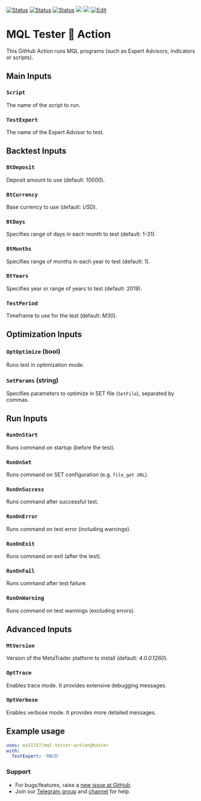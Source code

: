 <!-- markdownlint-configure-file { "MD013": { "line_length": 120 } } -->
<!-- [![Release][github-release-image]][github-release-link] -->
<!-- [![Docker image][docker-build-image]][docker-build-link] -->
[![Status][gha-image-action-master]][gha-link-action-master]
[![Status][gha-image-docker-master]][gha-link-docker-master]
[![Status][gha-image-lint-master]][gha-link-lint-master]
[![][tg-channel-image]][tg-channel-link]
[![][tg-chat-image]][tg-chat-link]
[![Edit][gitpod-image]][gitpod-link]

# MQL Tester 🐳 Action

This GitHub Action runs MQL programs (such as Expert Advisors, indicators or scripts).

## Main Inputs

### `Script`

The name of the script to run.

### `TestExpert`

The name of the Expert Advisor to test.

## Backtest Inputs

### `BtDeposit`

Deposit amount to use (default: _10000_).

### `BtCurrency`

Base currency to use (default: _USD_).

### `BtDays`

Specifies range of days in each month to test (default: 1-31).

### `BtMonths`

Specifies range of months in each year to test (default: 1).

### `BtYears`

Specifies year or range of years to test (default: 2019).

### `TestPeriod`

Timeframe to use for the test (default: _M30_).

## Optimization Inputs

### `OptOptimize` (bool)

Runs test in optimization mode.

### `SetParams` (string)

Specifies parameters to optimize in SET file (`SetFile`), separated by commas.

## Run Inputs

### `RunOnStart`

Runs command on startup (before the test).

### `RunOnSet`

Runs command on SET configuration (e.g. `file_get URL`).

### `RunOnSuccess`

Runs command after successful test.

### `RunOnError`

Runs command on test error (including warnings).

### `RunOnExit`

Runs command on exit (after the test).

### `RunOnFail`

Runs command after test failure.

### `RunOnWarning`

Runs command on test warnings (excluding errors).

## Advanced Inputs

### `MtVersion`

Version of the MetaTrader platform to install (default: _4.0.0.1260_).

### `OptTrace`

Enables trace mode. It provides extensive debugging messages.

### `OptVerbose`

Enables verbose mode. It provides more detailed messages.

<!--
## Outputs

### `foo`

Foo bar.
-->

## Example usage

```yaml
uses: ea31337/mql-tester-action@master
with:
  TestExpert: 'MACD'
```

### Support

- For bugs/features, raise a [new issue at GitHub](https://github.com/EA31337/MQL-Tester-Action/issues).
- Join our [Telegram group](https://t.me/EA31337) and [channel](https://t.me/EA31337_Announcements) for help.

<!-- Named links -->

[github-release-image]: https://img.shields.io/github/release/EA31337/MQL-Tester-Action.svg?logo=github
[github-release-link]: https://github.com/EA31337/MQL-Tester-Action/releases
[docker-build-image]: https://images.microbadger.com/badges/image/ea31337/mql-tester-action-action.svg
[docker-build-link]: https://microbadger.com/images/ea31337/mql-tester-action-action
<!-- Telegram links -->
[tg-channel-image]: https://img.shields.io/badge/Telegram-news-0088CC.svg?logo=telegram
[tg-channel-link]: https://t.me/EA31337_News
[tg-chat-image]: https://img.shields.io/badge/Telegram-chat-0088CC.svg?logo=telegram
[tg-chat-link]: https://t.me/EA31337
<!-- GitHub Actions build links -->
[gha-link-action-master]: https://github.com/EA31337/MQL-Tester-Action/actions?query=workflow%3AAction@master+branch%3Amaster
[gha-image-action-master]: https://github.com/EA31337/MQL-Tester-Action/workflows/Action@master/badge.svg
[gha-link-docker-master]: https://github.com/EA31337/MQL-Tester-Action/actions?query=workflow%3ADocker+branch%3Amaster
[gha-image-docker-master]: https://github.com/EA31337/MQL-Tester-Action/workflows/Docker/badge.svg
[gha-link-lint-master]: https://github.com/EA31337/MQL-Tester-Action/actions?query=workflow%3ALint+branch%3Amaster
[gha-image-lint-master]: https://github.com/EA31337/MQL-Tester-Action/workflows/Lint/badge.svg
<!-- Gitpod links -->
[gitpod-image]: https://img.shields.io/badge/Gitpod-ready--to--code-blue?logo=gitpod
[gitpod-link]: https://gitpod.io/#https://github.com/EA31337/MQL-Tester-Action
